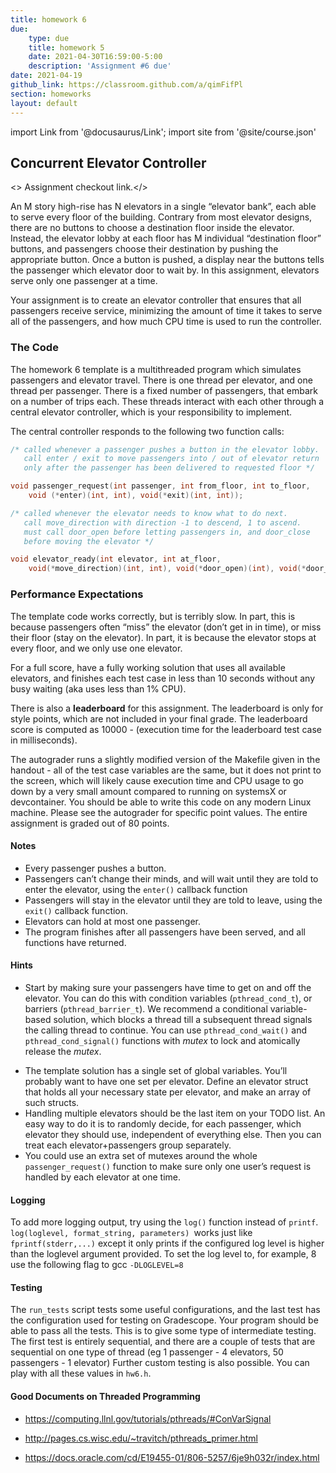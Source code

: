 ```yaml
---
title: homework 6
due: 
    type: due
    title: homework 5
    date: 2021-04-30T16:59:00-5:00
    description: 'Assignment #6 due'
date: 2021-04-19
github_link: https://classroom.github.com/a/qimFifPl
section: homeworks
layout: default
---
```

import Link from '@docusaurus/Link';
import site from '@site/course.json'

## Concurrent Elevator Controller

<> <Link to={frontMatter.github_link}>Assignment checkout link</Link>.</>

An M story high-rise has N elevators in a single “elevator bank”, each able to serve every floor of the building. Contrary from most elevator designs, there are no buttons to choose a destination floor inside the elevator. Instead, the elevator lobby at each floor has M individual “destination floor” buttons, and passengers choose their destination by pushing the appropriate button. Once a button is pushed, a display near the buttons tells the passenger which elevator door to wait by. In this assignment, elevators serve only one passenger at a time.

Your assignment is to create an elevator controller that ensures that all passengers receive service, minimizing the amount of time it takes to serve all of the passengers, and how much CPU time is used to run the controller.

### The Code

The homework 6 template is a multithreaded program which simulates passengers and elevator travel. There is one thread per elevator, and one thread per passenger. There is a fixed number of passengers, that embark on a number of trips each. These threads interact with each other through a central elevator controller, which is your responsibility to implement.

The central controller responds to the following two function calls:

```c
/* called whenever a passenger pushes a button in the elevator lobby. 
   call enter / exit to move passengers into / out of elevator return 
   only after the passenger has been delivered to requested floor */ 

void passenger_request(int passenger, int from_floor, int to_floor, 
    void (*enter)(int, int), void(*exit)(int, int));

/* called whenever the elevator needs to know what to do next.
   call move_direction with direction -1 to descend, 1 to ascend.
   must call door_open before letting passengers in, and door_close
   before moving the elevator */ 

void elevator_ready(int elevator, int at_floor, 
    void(*move_direction)(int, int), void(*door_open)(int), void(*door_close)(int));
```


### Performance Expectations

The template code works correctly, but is terribly slow. In part, this is because passengers often “miss” the elevator (don’t get in in time), or miss their floor (stay on the elevator). In part, it is because the elevator stops at every floor, and we only use one elevator.

For a full score, have a fully working solution that uses all available elevators, and finishes each test case in less than 10 seconds without any busy waiting (aka uses less than 1% CPU).

There is also a **leaderboard** for this assignment. The leaderboard is only for style points, which are not included in your final grade. The leaderboard score is computed as 10000 - (execution time for the leaderboard test case in milliseconds).

The autograder runs a slightly modified version of the Makefile given in the handout - all of the test case variables are the same, but it does not print to the screen, which will likely cause execution time and CPU usage to go down by a very small amount compared to running on systemsX or devcontainer. You should be able to write this code on any modern Linux machine. Please see the autograder for specific point values. The entire assignment is graded out of 80 points.

#### Notes
* Every passenger pushes a button.
* Passengers can’t change their minds, and will wait until they are told to enter the elevator, using the `enter()` callback function
* Passengers will stay in the elevator until they are told to leave, using the `exit()` callback function.
* Elevators can hold at most one passenger.
* The program finishes after all passengers have been served, and all functions have returned.

#### Hints

* Start by making sure your passengers have time to get on and off the elevator. You can do this with condition variables (`pthread_cond_t`), or barriers (`pthread_barrier_t`). We recommend a conditional variable-based solution, which blocks a thread till a subsequent thread signals the calling thread to continue. You can use `pthread_cond_wait()` and `pthread_cond_signal()` functions with *mutex* to lock and atomically release the *mutex*.
<!-- A barrier-based solution seems easier. Use one barrier to make the passenger wait for the door to open, and another to make the elevator wait for the passenger to enter. -->
* The template solution has a single set of global variables. You’ll probably want to have one set per elevator. Define an elevator struct that holds all your necessary state per elevator, and make an array of such structs.
* Handling multiple elevators should be the last item on your TODO list. An easy way to do it is to randomly decide, for each passenger, which elevator they should use, independent of everything else. Then you can treat each elevator+passengers group separately.
* You could use an extra set of mutexes around the whole `passenger_request()` function to make sure only one user’s request is handled by each elevator at one time.

#### Logging

To add more logging output, try using the `log()` function instead of `printf`. `log(loglevel, format_string, parameters) `works just like `fprintf(stderr,...)` except it only prints if the configured log level is higher than the loglevel argument provided. To set the log level to, for example, 8 use the following flag to gcc `-DLOGLEVEL=8`

#### Testing

The `run_tests` script tests some useful configurations, and the last test has the configuration used for testing
on Gradescope. Your program should be able to pass all the tests. This is to give some type of intermediate testing. The first test is entirely sequential, and there are a couple of tests that are sequential on one type of thread (eg 1 passenger - 4 elevators, 50 passengers - 1 elevator) Further custom testing is also possible. You can play with all these values in `hw6.h`.


#### Good Documents on Threaded Programming

<!-- * http://www.ibm.com/developerworks/linux/library/l-posix1.html?S_TACT=105AGX03&S_CMP=EDU -->

<!-- * http://www.ibm.com/developerworks/linux/library/l-posix2/?S_TACT=105AGX03&S_CMP=EDU -->

<!-- * http://www.ibm.com/developerworks/linux/library/l-posix3/index.html?S_TACT=105AGX03&S_CMP=EDU -->

* https://computing.llnl.gov/tutorials/pthreads/#ConVarSignal

* http://pages.cs.wisc.edu/~travitch/pthreads_primer.html

* https://docs.oracle.com/cd/E19455-01/806-5257/6je9h032r/index.html